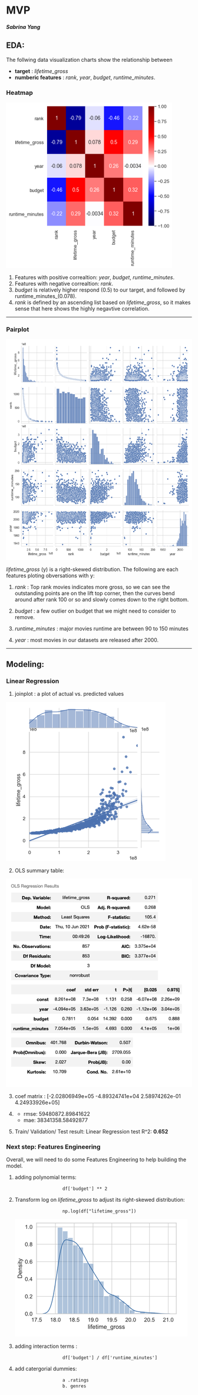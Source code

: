 # MVP
##### Sabrina Yang


## EDA:

The follwing data visualization charts show the relationship between

 - **target** :  _lifetime_gross_ 
 - **numberic features** : _rank_, _year_, _budget_, _runtime_minutes_.

### Heatmap
<img src="https://github.com/SYNYC/2_Project_Movies/blob/main/charts/movies_num_heatmap.png" width = "450" height = "450">


  1.  Features with positive correaltion:  _year_, _budget_, _runtime_minutes_.
  2.  Features with negative correaltion: _rank_.
  3.  _budget_ is relatively higher respond (0.5) to our target, and followed by runtime_minutes_(0.078).
  4. _rank_ is defined by an ascending list based on _lifetime_gross_, so it makes sense that here shows the highly negavtive correlation. 

--------------------------------------------------------------------------------------------------------------------------------------------------------


### Pairplot
<img src="https://github.com/SYNYC/2_Project_Movies/blob/main/charts/movies_num_pairplot.png" width = "600" height = "600">

 _lifetime_gross_ (y) is a right-skewed distribution. The following are each features ploting obversations with y:
 
  1. _rank_ : 
  					Top rank movies indicates more gross, so we can see the outstanding points are on the lift top corner, then the curves bend around after rank 100 or so and slowly comes down to the right bottom.

  2. _budget_ : 
  					a few outlier on budget that we might need to consider to remove.

  3. _runtime_minutes_ : 
  					major movies runtime are between 90 to 150 minutes
  					
  4. _year_ : 
  					most movies in our datasets are released after 2000.
  
--------------------------------------------------------------------------------------------------------------------------------------------------------
## Modeling:

### Linear Regression
 
 1. joinplot : a plot of actual vs. predicted values
<img src="https://github.com/SYNYC/2_Project_Movies/blob/main/charts/movies_num_jointplot.png">
  
 2. OLS summary table: 
   
 <img src="https://github.com/SYNYC/2_Project_Movies/blob/main/charts/movies_num_ols.png">
 
 3. coef matrix : [-2.02806949e+05 -4.89324741e+04  2.58974262e-01  4.24933926e+05]
 4. * rmse: 59480872.89841622
    * mae:  38341358.58492877
    
 5. Train/ Validation/ Test result: Linear Regression test R^2: **0.652**
 

 
### Next step: Features Engineering 
Overall, we will need to do some Features Engineering to help building the model.

  1. adding polynomial terms:   
 
                           df['budget'] ** 2
                           
  2. Transform log on _lifetime_gross_ to adjust its right-skewed distribution: 
  
                           np.log(df["lifetime_gross"])
     
      <img src="https://github.com/SYNYC/2_Project_Movies/blob/main/charts/transform_log_liftimegross.png">
      
  3. adding interaction terms : 
 
                           df['budget'] / df['runtime_minutes']
                           
   4. add catergorial dummies: 


                            a .ratings
                            b. genres
    










